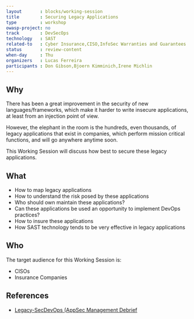 ```yaml
---
layout       : blocks/working-session
title        : Securing Legacy Applications
type         : workshop
owasp-project: no
track        : DevSecOps
technology   : SAST
related-to   : Cyber Insurance,CISO,InfoSec Warranties and Guarantees
status       : review-content
when-day     : Thu
organizers   : Lucas Ferreira
participants : Don Gibson,Bjoern Kimminich,Irene Michlin
---
```


## Why

There has been a great improvement in the security of new languages/frameworks, which make it harder to write insecure applications, at least from an injection point of view.

However, the elephant in the room is the hundreds, even thousands, of legacy applications that exist in companies, which perform mission critical functions, and will go anywhere anytime soon. 

This Working Session will discuss how best to secure these legacy applications.

## What

 - How to map legacy applications
 - How to understand the risk posed by these applications
 - Who should own maintain these applications?
 - Can these applications be used an opportunity to implement DevOps practices?
 - How to insure these applications
 - How SAST technology tends to be very effective in legacy applications

## Who

The target audience for this Working Session is:

 - CISOs
 - Insurance Companies

## References

 - [Legacy-SecDevOps (AppSec Management Debrief](http://blog.diniscruz.com/2017/04/presentation-legacy-secdevops-appsec.html)
